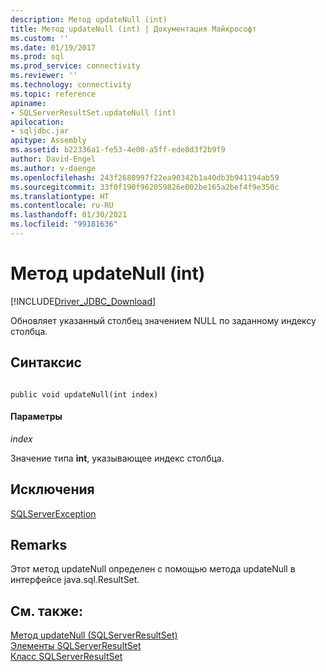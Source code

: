 ```yaml
---
description: Метод updateNull (int)
title: Метод updateNull (int) | Документация Майкрософт
ms.custom: ''
ms.date: 01/19/2017
ms.prod: sql
ms.prod_service: connectivity
ms.reviewer: ''
ms.technology: connectivity
ms.topic: reference
apiname:
- SQLServerResultSet.updateNull (int)
apilocation:
- sqljdbc.jar
apitype: Assembly
ms.assetid: b22336a1-fe53-4e00-a5ff-ede8d3f2b9f9
author: David-Engel
ms.author: v-daenge
ms.openlocfilehash: 243f2680997f22ea90342b1a40db3b941194ab59
ms.sourcegitcommit: 33f0f190f962059826e002be165a2bef4f9e350c
ms.translationtype: HT
ms.contentlocale: ru-RU
ms.lasthandoff: 01/30/2021
ms.locfileid: "99181636"
---
```

# <a name="updatenull-method-int"></a>Метод updateNull (int)
[!INCLUDE[Driver_JDBC_Download](../../../includes/driver_jdbc_download.md)]

  Обновляет указанный столбец значением NULL по заданному индексу столбца.  
  
## <a name="syntax"></a>Синтаксис  
  
```  
  
public void updateNull(int index)  
```  
  
#### <a name="parameters"></a>Параметры  
 *index*  
  
 Значение типа **int**, указывающее индекс столбца.  
  
## <a name="exceptions"></a>Исключения  
 [SQLServerException](../../../connect/jdbc/reference/sqlserverexception-class.md)  
  
## <a name="remarks"></a>Remarks  
 Этот метод updateNull определен с помощью метода updateNull в интерфейсе java.sql.ResultSet.  
  
## <a name="see-also"></a>См. также:  
 [Метод updateNull (SQLServerResultSet)](../../../connect/jdbc/reference/updatenull-method-sqlserverresultset.md)   
 [Элементы SQLServerResultSet](../../../connect/jdbc/reference/sqlserverresultset-members.md)   
 [Класс SQLServerResultSet](../../../connect/jdbc/reference/sqlserverresultset-class.md)  
  
  
